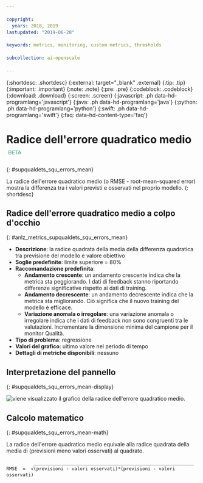 ```yaml
---

copyright:
  years: 2018, 2019
lastupdated: "2019-06-28"

keywords: metrics, monitoring, custom metrics, thresholds

subcollection: ai-openscale

---
```


{:shortdesc: .shortdesc}
{:external: target="_blank" .external}
{:tip: .tip}
{:important: .important}
{:note: .note}
{:pre: .pre}
{:codeblock: .codeblock}
{:download: .download}
{:screen: .screen}
{:javascript: .ph data-hd-programlang='javascript'}
{:java: .ph data-hd-programlang='java'}
{:python: .ph data-hd-programlang='python'}
{:swift: .ph data-hd-programlang='swift'}
{:faq: data-hd-content-type='faq'}

# Radice dell'errore quadratico medio ![tag beta](images/beta.png)
{: #supqualdets_squ_errors_mean}

La radice dell'errore quadratico medio (o RMSE - root-mean-squared error) mostra la differenza tra i valori previsti e osservati nel proprio modello.
{: shortdesc}

## Radice dell'errore quadratico medio a colpo d'occhio
{: #anlz_metrics_supqualdets_squ_errors_mean}

- **Descrizione**: la radice quadrata della media della differenza quadratica tra previsione del modello e valore obiettivo
- **Soglie predefinite**: limite superiore = 80%
- **Raccomandazione predefinita**:
   - **Andamento crescente**: un andamento crescente indica che la metrica sta peggiorando. I dati di feedback stanno riportando differenze significative rispetto ai dati di training.
   - **Andamento decrescente**: un andamento decrescente indica che la metrica sta migliorando. Ciò significa che il nuovo training del modello è efficace.
   - **Variazione anomala o irregolare**: una variazione anomala o irregolare indica che i dati di feedback non sono congruenti tra le valutazioni. Incrementare la dimensione minima del campione per il monitor Qualità.
- **Tipo di problema**: regressione
- **Valori del grafico**: ultimo valore nel periodo di tempo
- **Dettagli di metriche disponibili**: nessuno

## Interpretazione del pannello
{: #supqualdets_squ_errors_mean-display}

![viene visualizzato il grafico della radice dell'errore quadratico medio.](images/xxxx.png)

## Calcolo matematico
{: #supqualdets_squ_errors_mean-math}

La radice dell'errore quadratico medio equivale alla radice quadrata della media di (previsioni meno valori osservati) al quadrato.

```
          ___________________________________________________________
RMSE  =  √(previsioni - valori osservati)*(previsioni - valori osservati)
```
